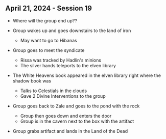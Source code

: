 ## April 21, 2024 - Session 19

- Where will the group end up??
- Group wakes up and goes downstairs to the land of iron
    - May want to go to Hibanas

- Group goes to meet the syndicate
    - Rissa was tracked by Hadlin's minions
    - The silver hands teleports to the elven library

- The White Heavens book appeared in the elven library right where the shadow book was
    - Talks to Celestials in the clouds
    - Gave 2 Divine Interventions to the group

- Group goes back to Zale and goes to the pond with the rock
    - Group then goes down and enters the door
    - Group is in the cavern next to the box with the artifact 

- Group grabs artifact and lands in the Land of the Dead

